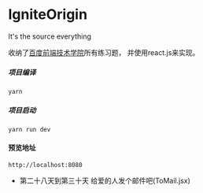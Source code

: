 # IgniteOrigin
It's the source everything

收纳了[百度前端技术学院](http://ife.baidu.com/)所有练习题，
并使用react.js来实现。

##### 项目编译
`yarn`

##### 项目启动
`yarn run dev`

#### 预览地址
`http://localhost:8080`
- 第二十八天到第三十天 给爱的人发个邮件吧(ToMail.jsx)